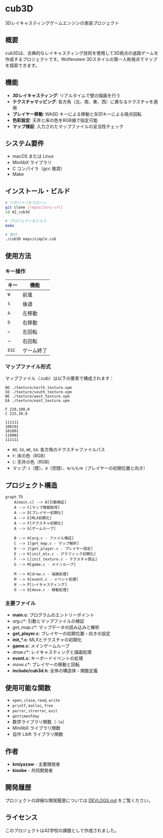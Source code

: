 # cub3D

3Dレイキャスティングゲームエンジンの実装プロジェクト

## 概要

cub3Dは、古典的なレイキャスティング技術を使用して3D視点の迷路ゲームを作成するプロジェクトです。Wolfenstein 3Dスタイルの第一人称視点でマップを探索できます。

## 機能

- **3Dレイキャスティング**: リアルタイムで壁の描画を行う
- **テクスチャマッピング**: 各方角（北、南、東、西）に異なるテクスチャを適用
- **プレイヤー移動**: WASD キーによる移動と矢印キーによる視点回転
- **色彩設定**: 天井と床の色をRGB値で指定可能
- **マップ検証**: 入力されたマップファイルの妥当性チェック

## システム要件

- macOS または Linux
- MinilibX ライブラリ
- C コンパイラ（gcc 推奨）
- Make

## インストール・ビルド

```bash
# リポジトリをクローン
git clone [repository-url]
cd 42_cub3d

# プロジェクトをビルド
make

# 実行
./cub3D maps/simple.cub
```

## 使用方法

### キー操作

| キー | 機能 |
|------|------|
| `W` | 前進 |
| `S` | 後退 |
| `A` | 左移動 |
| `D` | 右移動 |
| `←` | 左回転 |
| `→` | 右回転 |
| `ESC` | ゲーム終了 |

### マップファイル形式

マップファイル（.cub）は以下の要素で構成されます：

```
NO ./texture/north_texture.xpm
SO ./texture/south_texture.xpm
WE ./texture/west_texture.xpm
EA ./texture/east_texture.xpm

F 220,100,0
C 225,30,0

111111
100101
101001
1100N1
111111
```

- `NO`, `SO`, `WE`, `EA`: 各方角のテクスチャファイルパス
- `F`: 床の色（RGB）
- `C`: 天井の色（RGB）
- マップ: `1`（壁）、`0`（空間）、`N/S/E/W`（プレイヤーの初期位置と向き）

## プロジェクト構造

```mermaid
graph TD
    A[main.c] --> B[引数検証]
    A --> C[マップ情報取得]
    A --> D[プレイヤー初期化]
    A --> E[MLX初期化]
    A --> F[テクスチャ初期化]
    A --> G[ゲームループ]
    
    B --> H[arg.c - ファイル検証]
    C --> I[get_map.c - マップ解析]
    D --> J[get_player.c - プレイヤー設定]
    E --> K[init_mlx.c - グラフィック初期化]
    F --> L[init_texture.c - テクスチャ読込]
    G --> M[game.c - メインループ]
    
    M --> N[draw.c - 描画処理]
    M --> O[event.c - イベント処理]
    N --> P[レイキャスティング]
    O --> Q[move.c - 移動処理]
```

### 主要ファイル

- **main.c**: プログラムのエントリーポイント
- **arg*.c**: 引数とマップファイルの検証
- **get_map*.c**: マップデータの読み込みと解析
- **get_player.c**: プレイヤーの初期位置・向きの設定
- **init_*.c**: MLXとテクスチャの初期化
- **game.c**: メインゲームループ
- **draw*.c**: レイキャスティングと描画処理
- **event.c**: キーボードイベントの処理
- **move*.c**: プレイヤーの移動と回転
- **include/cub3d.h**: 全体の構造体・関数定義

## 使用可能な関数

- `open`, `close`, `read`, `write`
- `printf`, `malloc`, `free`
- `perror`, `strerror`, `exit`
- `gettimeofday`
- 数学ライブラリ関数（`-lm`）
- MinilibX ライブラリ関数
- 自作 Libft ライブラリ関数

## 作者

- **kmiyazaw** - 主要開発者
- **kisobe** - 共同開発者

## 開発履歴

プロジェクトの詳細な開発履歴については [DEVLOGS.md](./DEVLOGS.md) をご覧ください。

## ライセンス

このプロジェクトは42学校の課題として作成されました。